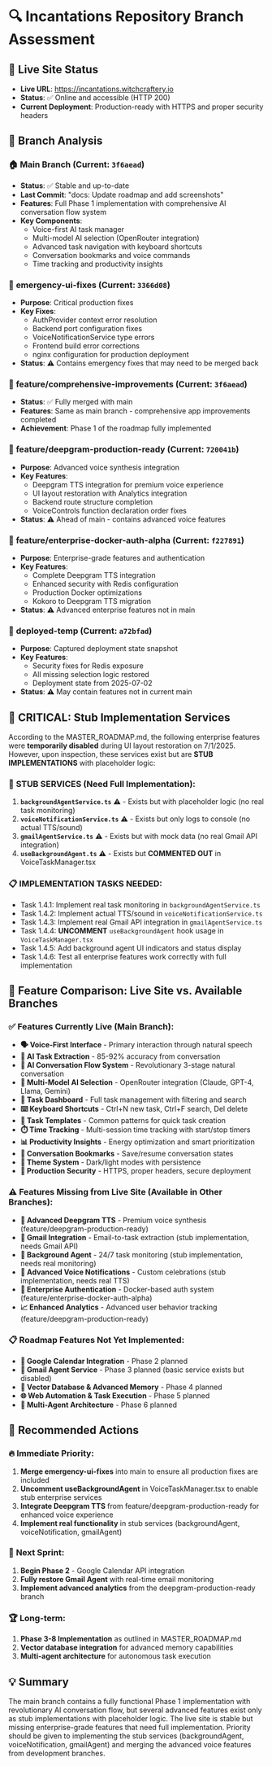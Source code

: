 # 🔍 Incantations Repository Branch Assessment

## 📍 Live Site Status
- **Live URL**: https://incantations.witchcraftery.io
- **Status**: ✅ Online and accessible (HTTP 200)
- **Current Deployment**: Production-ready with HTTPS and proper security headers

## 🌳 Branch Analysis

### 🏠 **Main Branch** (Current: `3f6aead`)
- **Status**: ✅ Stable and up-to-date
- **Last Commit**: "docs: Update roadmap and add screenshots"
- **Features**: Full Phase 1 implementation with comprehensive AI conversation flow system
- **Key Components**: 
  - Voice-first AI task manager
  - Multi-model AI selection (OpenRouter integration)
  - Advanced task navigation with keyboard shortcuts
  - Conversation bookmarks and voice commands
  - Time tracking and productivity insights

### 🚨 **emergency-ui-fixes** (Current: `3366d08`)
- **Purpose**: Critical production fixes
- **Key Fixes**:
  - AuthProvider context error resolution
  - Backend port configuration fixes
  - VoiceNotificationService type errors
  - Frontend build error corrections
  - nginx configuration for production deployment
- **Status**: ⚠️ Contains emergency fixes that may need to be merged back

### 🔄 **feature/comprehensive-improvements** (Current: `3f6aead`)
- **Status**: ✅ Fully merged with main
- **Features**: Same as main branch - comprehensive app improvements completed
- **Achievement**: Phase 1 of the roadmap fully implemented

### 🎤 **feature/deepgram-production-ready** (Current: `720041b`)
- **Purpose**: Advanced voice synthesis integration
- **Key Features**:
  - Deepgram TTS integration for premium voice experience
  - UI layout restoration with Analytics integration
  - Backend route structure completion
  - VoiceControls function declaration order fixes
- **Status**: ⚠️ Ahead of main - contains advanced voice features

### 🏢 **feature/enterprise-docker-auth-alpha** (Current: `f227891`)
- **Purpose**: Enterprise-grade features and authentication
- **Key Features**:
  - Complete Deepgram TTS integration
  - Enhanced security with Redis configuration
  - Production Docker optimizations
  - Kokoro to Deepgram TTS migration
- **Status**: ⚠️ Advanced enterprise features not in main

### 🚀 **deployed-temp** (Current: `a72bfad`)
- **Purpose**: Captured deployment state snapshot
- **Key Features**:
  - Security fixes for Redis exposure
  - All missing selection logic restored
  - Deployment state from 2025-07-02
- **Status**: ⚠️ May contain features not in current main

## 🚨 **CRITICAL: Stub Implementation Services**

According to the MASTER_ROADMAP.md, the following enterprise features were **temporarily disabled** during UI layout restoration on 7/1/2025. However, upon inspection, these services exist but are **STUB IMPLEMENTATIONS** with placeholder logic:

### 🔧 **STUB SERVICES** (Need Full Implementation):
1. **`backgroundAgentService.ts`** ⚠️ - Exists but with placeholder logic (no real task monitoring)
2. **`voiceNotificationService.ts`** ⚠️ - Exists but only logs to console (no actual TTS/sound)
3. **`gmailAgentService.ts`** ⚠️ - Exists but with mock data (no real Gmail API integration)
4. **`useBackgroundAgent.ts`** ⚠️ - Exists but **COMMENTED OUT** in VoiceTaskManager.tsx

### 📋 **IMPLEMENTATION TASKS NEEDED**:
- Task 1.4.1: Implement real task monitoring in `backgroundAgentService.ts`
- Task 1.4.2: Implement actual TTS/sound in `voiceNotificationService.ts`
- Task 1.4.3: Implement real Gmail API integration in `gmailAgentService.ts`
- Task 1.4.4: **UNCOMMENT** `useBackgroundAgent` hook usage in `VoiceTaskManager.tsx`
- Task 1.4.5: Add background agent UI indicators and status display
- Task 1.4.6: Test all enterprise features work correctly with full implementation

## 🎯 **Feature Comparison: Live Site vs. Available Branches**

### ✅ **Features Currently Live** (Main Branch):
- **🗣️ Voice-First Interface** - Primary interaction through natural speech
- **🤖 AI Task Extraction** - 85-92% accuracy from conversation
- **💬 AI Conversation Flow System** - Revolutionary 3-stage natural conversation
- **🧠 Multi-Model AI Selection** - OpenRouter integration (Claude, GPT-4, Llama, Gemini)
- **📱 Task Dashboard** - Full task management with filtering and search
- **⌨️ Keyboard Shortcuts** - Ctrl+N new task, Ctrl+F search, Del delete
- **🎯 Task Templates** - Common patterns for quick task creation
- **⏱️ Time Tracking** - Multi-session time tracking with start/stop timers
- **📊 Productivity Insights** - Energy optimization and smart prioritization
- **💾 Conversation Bookmarks** - Save/resume conversation states
- **🎨 Theme System** - Dark/light modes with persistence
- **🔐 Production Security** - HTTPS, proper headers, secure deployment

### ⚠️ **Features Missing from Live Site** (Available in Other Branches):
- **🎤 Advanced Deepgram TTS** - Premium voice synthesis (feature/deepgram-production-ready)
- **📧 Gmail Integration** - Email-to-task extraction (stub implementation, needs Gmail API)
- **🔄 Background Agent** - 24/7 task monitoring (stub implementation, needs real monitoring)
- **🔔 Advanced Voice Notifications** - Custom celebrations (stub implementation, needs real TTS)
- **🏢 Enterprise Authentication** - Docker-based auth system (feature/enterprise-docker-auth-alpha)
- **📈 Enhanced Analytics** - Advanced user behavior tracking (feature/deepgram-production-ready)

### 📋 **Roadmap Features Not Yet Implemented**:
- **📅 Google Calendar Integration** - Phase 2 planned
- **📧 Gmail Agent Service** - Phase 3 planned (basic service exists but disabled)
- **🧠 Vector Database & Advanced Memory** - Phase 4 planned
- **🌐 Web Automation & Task Execution** - Phase 5 planned
- **🤖 Multi-Agent Architecture** - Phase 6 planned

## 🎯 **Recommended Actions**

### 🔥 **Immediate Priority**:
1. **Merge emergency-ui-fixes** into main to ensure all production fixes are included
2. **Uncomment useBackgroundAgent** in VoiceTaskManager.tsx to enable stub enterprise services
3. **Integrate Deepgram TTS** from feature/deepgram-production-ready for enhanced voice experience
4. **Implement real functionality** in stub services (backgroundAgent, voiceNotification, gmailAgent)

### 🚀 **Next Sprint**:
1. **Begin Phase 2** - Google Calendar API integration
2. **Fully restore Gmail Agent** with real-time email monitoring
3. **Implement advanced analytics** from the deepgram-production-ready branch

### 🏆 **Long-term**:
1. **Phase 3-8 Implementation** as outlined in MASTER_ROADMAP.md
2. **Vector database integration** for advanced memory capabilities
3. **Multi-agent architecture** for autonomous task execution

## 💡 **Summary**
The main branch contains a fully functional Phase 1 implementation with revolutionary AI conversation flow, but several advanced features exist only as stub implementations with placeholder logic. The live site is stable but missing enterprise-grade features that need full implementation. Priority should be given to implementing the stub services (backgroundAgent, voiceNotification, gmailAgent) and merging the advanced voice features from development branches.